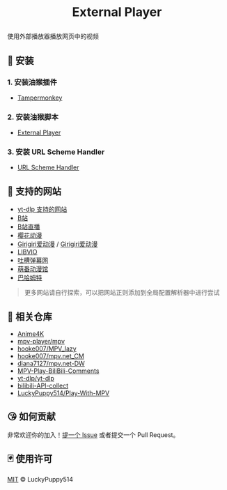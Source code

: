 # <p align="center">External Player<p>

使用外部播放器播放网页中的视频

## 🧱 安装

### 1. 安装油猴插件

- [Tampermonkey](https://www.tampermonkey.net/index.php)

### 2. 安装油猴脚本

- [External Player](https://greasyfork.org/zh-CN/scripts/518677-external-player)

### 3. 安装 URL Scheme Handler

- [URL Scheme Handler](https://github.com/LuckyPuppy514/url-scheme-handler)

## 👀 支持的网站

- [yt-dlp 支持的网站](https://github.com/yt-dlp/yt-dlp/blob/master/supportedsites.md)
- [B站](https://www.bilibili.com)
- [B站直播](https://live.bilibili.com)
- [樱花动漫](https://916dm.fans)
- [Girigiri爱动漫](https://anime.girigirilove.com) / [Girigiri爱动漫](https://anime.girigirilove.icu)
- [LIBVIO](https://www.libvio.app)
- [吐槽弹幕网](https://www.tucao.my)
- [萌番动漫馆](https://www.moepoi.net)
- [巴哈姆特](https://ani.gamer.com.tw)

> 更多网站请自行探索，可以把网站正则添加到全局配置解析器中进行尝试

## 👏 相关仓库

- [Anime4K](https://github.com/bloc97/Anime4K)
- [mpv-player/mpv](https://github.com/mpv-player/mpv)
- [hooke007/MPV_lazy](https://github.com/hooke007/MPV_lazy)
- [hooke007/mpv.net_CM](https://github.com/hooke007/mpv.net_CM)
- [diana7127/mpv.net-DW](https://github.com/diana7127/mpv.net-DW)
- [MPV-Play-BiliBili-Comments](https://github.com/itKelis/MPV-Play-BiliBili-Comments)
- [yt-dlp/yt-dlp](https://github.com/yt-dlp/yt-dlp)
- [bilibili-API-collect](https://github.com/SocialSisterYi/bilibili-API-collect)
- [LuckyPuppy514/Play-With-MPV](https://github.com/LuckyPuppy514/Play-With-MPV)

## 😘 如何贡献

非常欢迎你的加入！[提一个 Issue](https://github.com/LuckyPuppy514/external-player/issues/new) 或者提交一个 Pull Request。

## 🃏 使用许可

[MIT](https://github.com/LuckyPuppy514/external-player/blob/main/LICENSE) © LuckyPuppy514
